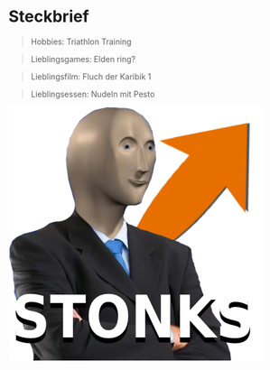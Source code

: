 # Steckbrief


>Hobbies: Triathlon Training

>Lieblingsgames: Elden ring?

>Lieblingsfilm: Fluch der Karibik 1

>Lieblingsessen: Nudeln mit Pesto








![](./images/Stonks.png)